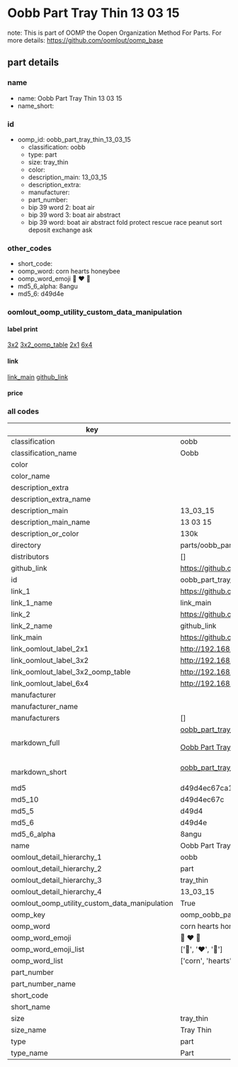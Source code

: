 # Oobb Part Tray Thin 13 03 15  

note: This is part of OOMP the Oopen Organization Method For Parts. For more details: https://github.com/oomlout/oomp_base

##  part details





### name
* name: Oobb Part Tray Thin 13 03 15
* name_short: 
### id
* oomp_id: oobb_part_tray_thin_13_03_15
  * classification: oobb
  * type: part
  * size: tray_thin
  * color: 
  * description_main: 13_03_15
  * description_extra: 
  * manufacturer: 
  * part_number: 
  * bip 39 word 2: boat air
  * bip 39 word 3: boat air abstract
  * bip 39 word: boat air abstract fold protect rescue race peanut sort deposit exchange ask

### other_codes
* short_code: 
* oomp_word: corn hearts honeybee
* oomp_word_emoji :corn: :hearts: :honeybee:
* md5_6_alpha: 8angu
* md5_6: d49d4e






### oomlout_oomp_utility_custom_data_manipulation
#### label print
[3x2](http://192.168.1.245:1112/?label=oomp%208angu)
[3x2_oomp_table](http://192.168.1.107:1112/?label=oomp%208angu)
[2x1](http://192.168.1.242:1112/?label=oomp%208angu)
[6x4](http://192.168.1.55:1112/?label=oomp%208angu)    

#### link

[link_main](https://github.com/oomlout/oomlout_oomp_current_version_messy/tree/main/parts/oobb_part_tray_thin_13_03_15) [github_link](https://github.com/oomlout/oomlout_oomp_part_src/tree/main/parts/oobb_part_tray_thin_13_03_15)                             

#### price







### all codes 
| key | value |  
| --- | --- |  
| classification | oobb |  
| classification_name | Oobb |  
| color |  |  
| color_name |  |  
| description_extra |  |  
| description_extra_name |  |  
| description_main | 13_03_15 |  
| description_main_name | 13 03 15 |  
| description_or_color | 130k |  
| directory | parts/oobb_part_tray_thin_13_03_15 |  
| distributors | [] |  
| github_link | https://github.com/oomlout/oomlout_oomp_part_src/tree/main/parts/oobb_part_tray_thin_13_03_15 |  
| id | oobb_part_tray_thin_13_03_15 |  
| link_1 | https://github.com/oomlout/oomlout_oomp_current_version_messy/tree/main/parts/oobb_part_tray_thin_13_03_15 |  
| link_1_name | link_main |  
| link_2 | https://github.com/oomlout/oomlout_oomp_part_src/tree/main/parts/oobb_part_tray_thin_13_03_15 |  
| link_2_name | github_link |  
| link_main | https://github.com/oomlout/oomlout_oomp_current_version_messy/tree/main/parts/oobb_part_tray_thin_13_03_15 |  
| link_oomlout_label_2x1 | http://192.168.1.242:1112/?label=oomp%208angu |  
| link_oomlout_label_3x2 | http://192.168.1.245:1112/?label=oomp%208angu |  
| link_oomlout_label_3x2_oomp_table | http://192.168.1.107:1112/?label=oomp%208angu |  
| link_oomlout_label_6x4 | http://192.168.1.55:1112/?label=oomp%208angu |  
| manufacturer |  |  
| manufacturer_name |  |  
| manufacturers | [] |  
| markdown_full | [oobb_part_tray_thin_13_03_15](https://github.com/oomlout/oomlout_oomp_current_version_messy/tree/main/parts/oobb_part_tray_thin_13_03_15)<br>[](https://github.com/oomlout/oomlout_oomp_current_version_messy/tree/main/parts/oobb_part_tray_thin_13_03_15)<br>[Oobb Part Tray Thin 13 03 15](https://github.com/oomlout/oomlout_oomp_current_version_messy/tree/main/parts/oobb_part_tray_thin_13_03_15)<br><br> |  
| markdown_short | [oobb_part_tray_thin_13_03_15](https://github.com/oomlout/oomlout_oomp_current_version_messy/tree/main/parts/oobb_part_tray_thin_13_03_15)<br><br> |  
| md5 | d49d4ec67ca1f60edcd655a801c158c6 |  
| md5_10 | d49d4ec67c |  
| md5_5 | d49d4 |  
| md5_6 | d49d4e |  
| md5_6_alpha | 8angu |  
| name | Oobb Part Tray Thin 13 03 15 |  
| oomlout_detail_hierarchy_1 | oobb |  
| oomlout_detail_hierarchy_2 | part |  
| oomlout_detail_hierarchy_3 | tray_thin |  
| oomlout_detail_hierarchy_4 | 13_03_15 |  
| oomlout_oomp_utility_custom_data_manipulation | True |  
| oomp_key | oomp_oobb_part_tray_thin_13_03_15 |  
| oomp_word | corn hearts honeybee |  
| oomp_word_emoji | :corn: :hearts: :honeybee: |  
| oomp_word_emoji_list | [':corn:', ':hearts:', ':honeybee:'] |  
| oomp_word_list | ['corn', 'hearts', 'honeybee'] |  
| part_number |  |  
| part_number_name |  |  
| short_code |  |  
| short_name |  |  
| size | tray_thin |  
| size_name | Tray Thin |  
| type | part |  
| type_name | Part |  
